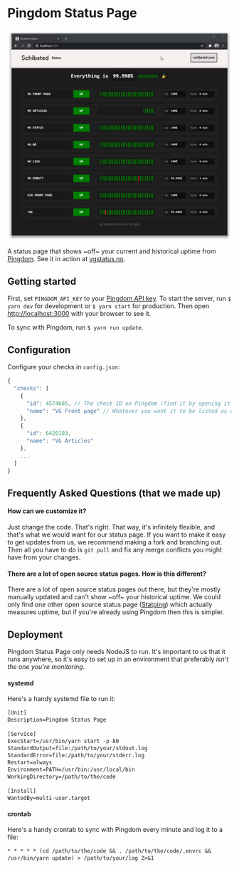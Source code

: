 # Pingdom Status Page

<p align="center">
  <img src="docs/screenshot.png">
</p>

A status page that shows ~off~ your current and historical uptime from [Pingdom](https://pingdom.com).
See it in action at [vgstatus.no](https://vgstatus.no).

## Getting started

First, set `PINGDOM_API_KEY` to your [Pingdom API key](https://my.pingdom.com/app/api-tokens). To 
start the server, run `$ yarn dev` for development or `$ yarn start` for production. Then open
[http://localhost:3000](http://localhost:3000) with your browser to see it.

To sync with Pingdom, run `$ yarn run update`.

## Configuration

Configure your checks in `config.json`:

```javascript
{
  "checks": [
    {
      "id": 4574685, // The check ID on Pingdom (find it by opening it in Pingdom and looking in the URL)
      "name": "VG Front page" // Whatever you want it to be listed as on your status page
    },
    {
      "id": 6420183,
      "name": "VG Articles"
    },
    ...
  ]
}
```

## Frequently Asked Questions (that we made up)

#### How can we customize it?

Just change the code. That's right. That way, it's infinitely flexible, and that's what we would
want for our status page.  If you want to make it easy to get updates from us, we recommend making
a fork and branching out. Then all you have to do is `git pull` and fix any merge conflicts you might
have from your changes.

#### There are a lot of open source status pages. How is this different?

There are a lot of open source status pages out there, but they're mostly manually updated
and can't show ~off~ your historical uptime. We could only find one other open source
status page ([Statping](https://github.com/statping/statping)) which actually measures uptime,
but if you're already using Pingdom then this is simpler.

## Deployment

Pingdom Status Page only needs NodeJS to run. It's important to us that it runs anywhere, so
it's easy to set up in an environment that preferably _isn't the one you're monitoring_.

#### systemd

Here's a handy systemd file to run it:

```
[Unit]
Description=Pingdom Status Page

[Service]
ExecStart=/usr/bin/yarn start -p 80
StandardOutput=file:/path/to/your/stdout.log
StandardError=file:/path/to/your/stderr.log
Restart=always
Environment=PATH=/usr/bin:/usr/local/bin
WorkingDirectory=/path/to/the/code

[Install]
WantedBy=multi-user.target
```

#### crontab

Here's a handy crontab to sync with Pingdom every minute and log it to a file:

```crontab
* * * * * (cd /path/to/the/code && . /path/to/the/code/.envrc && /usr/bin/yarn update) > /path/to/your/log 2>&1
```
